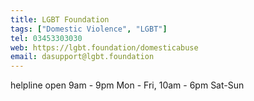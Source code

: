 ```yaml
---
title: LGBT Foundation
tags: ["Domestic Violence", "LGBT"]
tel: 03453303030
web: https://lgbt.foundation/domesticabuse
email: dasupport@lgbt.foundation
---
```


helpline open 9am - 9pm Mon - Fri, 10am - 6pm Sat-Sun
